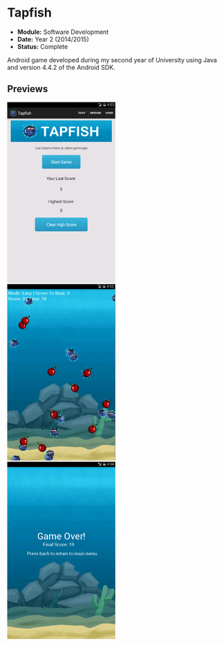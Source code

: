 # Tapfish

* **Module:** Software Development
* **Date:** Year 2 (2014/2015)
* **Status:** Complete


Android game developed during my second year of University using Java and version 4.4.2 of the Android SDK.

## Previews

<img width="250" style="margin-right: 5px;" alt="Tapfish main menu" src="https://raw.githubusercontent.com/ahawkin/personal-portfolio/master/assets/img/previews/tapfish-preview-1.png"> <img width="250" style="margin-right: 5px;" alt="Tapfish main menu" src="https://raw.githubusercontent.com/ahawkin/personal-portfolio/master/assets/img/previews/tapfish-preview-2.png"> <img width="250" alt="Tapfish main menu" src="https://raw.githubusercontent.com/ahawkin/personal-portfolio/master/assets/img/previews/tapfish-preview-3.png">